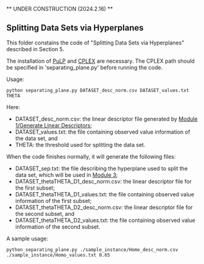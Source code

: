 ** UNDER CONSTRUCTION (2024.2.16) **

## Splitting Data Sets via Hyperplanes

This folder constains the code of "Splitting Data Sets via Hyperplanes" described in Section 5.

The installation of [PuLP](https://coin-or.github.io/pulp/index.html) and [CPLEX](https://www.ibm.com/products/ilog-cplex-optimization-studio) are necessary.
The CPLEX path should be specified in 'separating_plane.py' before running the code.

Usage:

```
python separating_plane.py DATASET_desc_norm.csv DATASET_values.txt THETA
```

Here:
- DATASET_desc_norm.csv: the linear descriptor file generated by [Module 1/Generate Linear Descriptors](HPS/Module_1/Generate_Linear_Descriptors);
- DATASET_values.txt: the file containing observed value information of the data set, and
- THETA: the threshold used for splitting the data set.

When the code finishes normally, it will generate the following files:
- DATASET_sep.txt: the file describing the hyperplane used to split the data set, which will be used in [Module 3](HPS/Module_3);
- DATASET_thetaTHETA_D1_desc_norm.csv: the linear descriptor file for the first subset;
- DATASET_thetaTHETA_D1_values.txt: the file containing observed value information of the first subset;
- DATASET_thetaTHETA_D2_desc_norm.csv: the linear descriptor file for the second subset, and
- DATASET_thetaTHETA_D2_values.txt: the file containing observed value information of the second subset.

A sample usage:

```
python separating_plane.py ./sample_instance/Homo_desc_norm.csv ./sample_instance/Homo_values.txt 0.65
```
